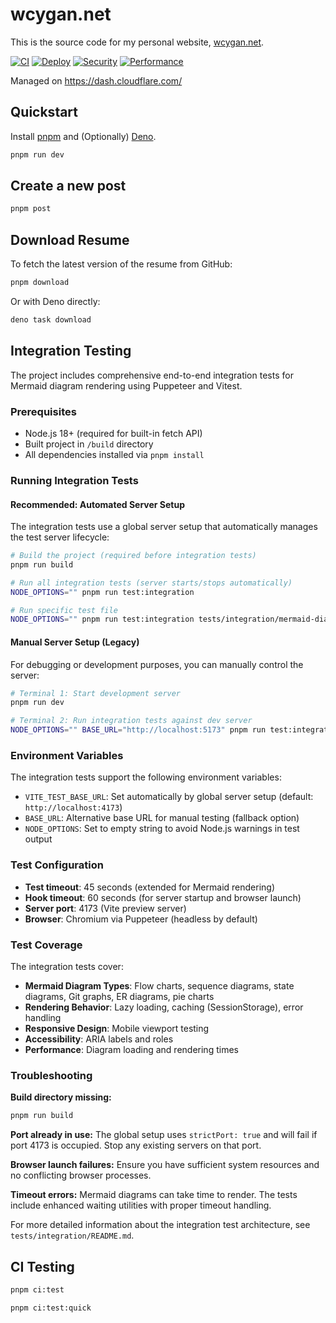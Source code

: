 # wcygan.net

This is the source code for my personal website,
[wcygan.net](https://wcygan.net).

[![CI](https://github.com/wcygan/wcygan.net/actions/workflows/ci.yml/badge.svg)](https://github.com/wcygan/wcygan.net/actions/workflows/ci.yml)
[![Deploy](https://github.com/wcygan/wcygan.net/actions/workflows/deploy-cloudflare.yml/badge.svg)](https://github.com/wcygan/wcygan.net/actions/workflows/deploy-cloudflare.yml)
[![Security](https://github.com/wcygan/wcygan.net/actions/workflows/security.yml/badge.svg)](https://github.com/wcygan/wcygan.net/actions/workflows/security.yml)
[![Performance](https://github.com/wcygan/wcygan.net/actions/workflows/performance.yml/badge.svg)](https://github.com/wcygan/wcygan.net/actions/workflows/performance.yml)

Managed on https://dash.cloudflare.com/

## Quickstart

Install [pnpm](https://pnpm.io/installation) and (Optionally)
[Deno](https://docs.deno.com/runtime/getting_started/installation/).

```bash
pnpm run dev
```

## Create a new post

```bash
pnpm post
```

## Download Resume

To fetch the latest version of the resume from GitHub:

```bash
pnpm download
```

Or with Deno directly:

```bash
deno task download
```

## Integration Testing

The project includes comprehensive end-to-end integration tests for Mermaid diagram rendering using Puppeteer and Vitest.

### Prerequisites

- Node.js 18+ (required for built-in fetch API)
- Built project in `/build` directory
- All dependencies installed via `pnpm install`

### Running Integration Tests

#### Recommended: Automated Server Setup

The integration tests use a global server setup that automatically manages the test server lifecycle:

```bash
# Build the project (required before integration tests)
pnpm run build

# Run all integration tests (server starts/stops automatically)
NODE_OPTIONS="" pnpm run test:integration

# Run specific test file
NODE_OPTIONS="" pnpm run test:integration tests/integration/mermaid-diagrams.test.ts
```

#### Manual Server Setup (Legacy)

For debugging or development purposes, you can manually control the server:

```bash
# Terminal 1: Start development server
pnpm run dev

# Terminal 2: Run integration tests against dev server
NODE_OPTIONS="" BASE_URL="http://localhost:5173" pnpm run test:integration
```

### Environment Variables

The integration tests support the following environment variables:

- `VITE_TEST_BASE_URL`: Set automatically by global server setup (default: `http://localhost:4173`)
- `BASE_URL`: Alternative base URL for manual testing (fallback option)
- `NODE_OPTIONS`: Set to empty string to avoid Node.js warnings in test output

### Test Configuration

- **Test timeout**: 45 seconds (extended for Mermaid rendering)
- **Hook timeout**: 60 seconds (for server startup and browser launch)
- **Server port**: 4173 (Vite preview server)
- **Browser**: Chromium via Puppeteer (headless by default)

### Test Coverage

The integration tests cover:

- **Mermaid Diagram Types**: Flow charts, sequence diagrams, state diagrams, Git graphs, ER diagrams, pie charts
- **Rendering Behavior**: Lazy loading, caching (SessionStorage), error handling
- **Responsive Design**: Mobile viewport testing
- **Accessibility**: ARIA labels and roles
- **Performance**: Diagram loading and rendering times

### Troubleshooting

**Build directory missing:**

```bash
pnpm run build
```

**Port already in use:**
The global setup uses `strictPort: true` and will fail if port 4173 is occupied. Stop any existing servers on that port.

**Browser launch failures:**
Ensure you have sufficient system resources and no conflicting browser processes.

**Timeout errors:**
Mermaid diagrams can take time to render. The tests include enhanced waiting utilities with proper timeout handling.

For more detailed information about the integration test architecture, see `tests/integration/README.md`.

## CI Testing

```bash
pnpm ci:test
```

```bash
pnpm ci:test:quick
```
